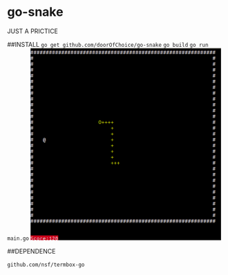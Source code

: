# go-snake

JUST A PRICTICE

##INSTALL
``go get github.com/doorOfChoice/go-snake``
``go build``
``go run main.go``
![ewqewq](./snake.png)

##DEPENDENCE
```
github.com/nsf/termbox-go
```